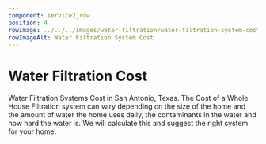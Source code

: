 ```yaml
---
component: service2_row
position: 4
rowImage: ../../../images/water-filtration/water-filtration-system-cost.webp
rowImageAlt: Water Filtration System Cost
---
```

#  Water Filtration Cost

Water Filtration Systems Cost in San Antonio, Texas. The Cost of a Whole House Filtration system can vary depending on the size of the home and the amount of water the home uses daily, the contaminants in the water and how hard the water is. We will calculate this and suggest the right system for your home. 
